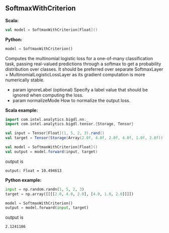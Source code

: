## SoftmaxWithCriterion ##

**Scala:**
```scala
val model = SoftmaxWithCriterion[Float]()
```
**Python:**
```python
model = SoftmaxWithCriterion()
```

Computes the multinomial logistic loss for a one-of-many classification task,
passing real-valued predictions through a softmax to get a probability distribution over classes.
It should be preferred over separate SoftmaxLayer + MultinomialLogisticLossLayer
as its gradient computation is more numerically stable.
- param ignoreLabel   (optional) Specify a label value that should be ignored when computing the loss.
- param normalizeMode How to normalize the output loss.

**Scala example:**
```scala
import com.intel.analytics.bigdl.nn._
import com.intel.analytics.bigdl.tensor.{Storage, Tensor}

val input = Tensor[Float](1, 5, 2, 3).rand()
val target = Tensor(Storage(Array(2.0f, 4.0f, 2.0f, 4.0f, 1.0f, 2.0f))).resize(1, 1, 2, 3)

val model = SoftmaxWithCriterion[Float]()
val output = model.forward(input, target)
```
output is
```
output: Float = 10.494613
```
**Python example:**
```python
input = np.random.randn(1, 5, 2, 3)
target = np.array([[[[2.0, 4.0, 2.0], [4.0, 1.0, 2.0]]]])

model = SoftmaxWithCriterion()
output = model.forward(input, target)
```
output is
```
2.1241186
```
